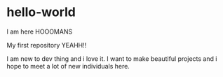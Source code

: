 # hello-world
I am here HOOOMANS

My first repository YEAHH!!

I am new to dev thing and i love it. I want to make beautiful projects and i hope to meet a lot of new individuals here. 

